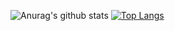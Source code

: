 ![Anurag's github stats](https://github-readme-stats.vercel.app/api?username=peppelongo96&count_private=true&show_icons=true)
[![Top Langs](https://github-readme-stats.vercel.app/api/top-langs/?username=peppelongo96&layout=compact)](https://github.com/anuraghazra/github-readme-stats)

